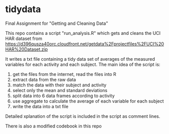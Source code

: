 # tidydata
Final Assignment for "Getting and Cleaning Data"

This repo contains a script "run_analysis.R" which gets and cleans the UCI HAR dataset from
https://d396qusza40orc.cloudfront.net/getdata%2Fprojectfiles%2FUCI%20HAR%20Dataset.zip

It writes a txt file containing a tidy data set of averages of the measured variables for each activity and each subject.
The main idea of the script is:
1. get the files from the internet, read the files into R
2. extract data from the raw data
3. match the data with their subject and activity
4. select only the mean and standard deviations
5. split data into 6 data frames according to activity
6. use aggregate to calculate the average of each variable for each subject
7. write the data into a txt file

Detailed xplanation of the script is included in the script as comment lines.

There is also a modified codebook in this repo
